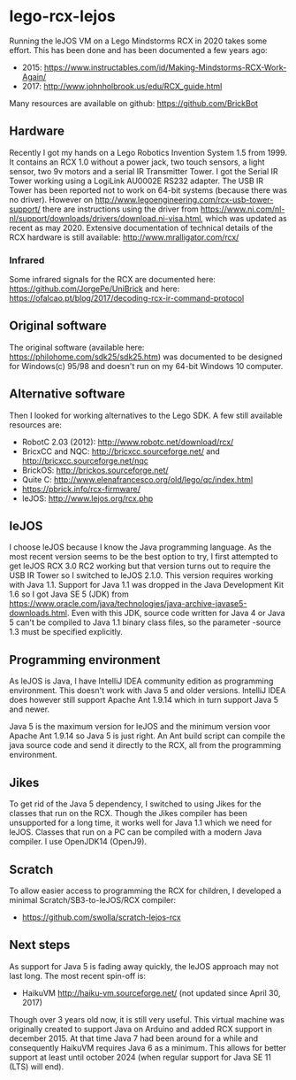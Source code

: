 # lego-rcx-lejos
Running the leJOS VM on a Lego Mindstorms RCX in 2020 takes some effort. This has been done and has been documented a few years ago: 
* 2015: https://www.instructables.com/id/Making-Mindstorms-RCX-Work-Again/
* 2017: http://www.johnholbrook.us/edu/RCX_guide.html

Many resources are available on github: https://github.com/BrickBot

## Hardware
Recently I got my hands on a Lego Robotics Invention System 1.5 from 1999. It contains an RCX 1.0 without a power jack, two touch sensors, a light sensor, two 9v motors and a serial IR Transmitter Tower. I got the Serial IR Tower working using a LogiLink AU0002E RS232 adapter.
The USB IR Tower has been reported not to work on 64-bit systems (because there was no driver). However on http://www.legoengineering.com/rcx-usb-tower-support/ there are instructions using the driver from https://www.ni.com/nl-nl/support/downloads/drivers/download.ni-visa.html, which was updated as recent as may 2020.
Extensive documentation of technical details of the RCX hardware is still available: http://www.mralligator.com/rcx/

### Infrared
Some infrared signals for the RCX are documented here: https://github.com/JorgePe/UniBrick and here: https://ofalcao.pt/blog/2017/decoding-rcx-ir-command-protocol

## Original software
The original software (available here: https://philohome.com/sdk25/sdk25.htm) was documented to be designed for Windows(c) 95/98 and doesn't run on my 64-bit Windows 10 computer.

## Alternative software
Then I looked for working alternatives to the Lego SDK. A few still available resources are:
* RobotC 2.03 (2012): http://www.robotc.net/download/rcx/
* BricxCC and NQC: http://bricxcc.sourceforge.net/ and http://bricxcc.sourceforge.net/nqc
* BrickOS: http://brickos.sourceforge.net/
* Quite C: http://www.elenafrancesco.org/old/lego/qc/index.html
* https://pbrick.info/rcx-firmware/
* leJOS: http://www.lejos.org/rcx.php

## leJOS
I choose leJOS because I know the Java programming language. As the most recent version seems to be the best option to try, I first attempted to get leJOS RCX 3.0 RC2 working but that version turns out to require the USB IR Tower so I switched to leJOS 2.1.0.
This version requires working with Java 1.1. Support for Java 1.1 was dropped in the Java Development Kit 1.6 so I got Java SE 5 (JDK) from https://www.oracle.com/java/technologies/java-archive-javase5-downloads.html. Even with this JDK, source code written for Java 4 or Java 5 can't be compiled to Java 1.1 binary class files, so the parameter -source 1.3 must be specified explicitly.

## Programming environment
As leJOS is Java, I have IntelliJ IDEA community edition as programming environment. This doesn't work with Java 5 and older versions. IntelliJ IDEA does however still support Apache Ant 1.9.14 which in turn support Java 5 and newer.

Java 5 is the maximum version for leJOS and the minimum version voor Apache Ant 1.9.14 so Java 5 is just right. An Ant build script can compile the java source code and send it directly to the RCX, all from the programming environment.

## Jikes
To get rid of the Java 5 dependency, I switched to using Jikes for the classes that run on the RCX. Though the Jikes compiler has been unsupported for a long time, it works well for Java 1.1 which we need for leJOS. Classes that run on a PC can be compiled with a modern Java compiler. I use OpenJDK14 (OpenJ9).

## Scratch
To allow easier access to programming the RCX for children, I developed a minimal Scratch/SB3-to-leJOS/RCX compiler:
* https://github.com/swolla/scratch-lejos-rcx

## Next steps
As support for Java 5 is fading away quickly, the leJOS approach may not last long. The most recent spin-off is:
* HaikuVM http://haiku-vm.sourceforge.net/ (not updated since April 30, 2017)

Though over 3 years old now, it is still very useful. This virtual machine was originally created to support Java on Arduino and added RCX support in december 2015. At that time Java 7 had been around for a while and consequently HaikuVM requires Java 6 as a minimum. This allows for better support at least until october 2024 (when regular  support for Java SE 11 (LTS) will end).
